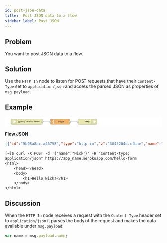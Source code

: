 ```yaml
---
id: post-json-data
title:  Post JSON data to a flow
sidebar_label: Post JSON
---
```


## Problem

You want to post JSON data to a flow.

## Solution

Use the <code class="node">HTTP In</code> node to listen for POST requests that
have their `Content-Type` set to `application/json` and access the parsed JSON as
properties of `msg.payload`.

## Example

![](../assets/http-endpoints/post-form-data-to-a-flow.png)

<b>Flow JSON</b>

```json
[{"id":"5b98a8ac.a46758","type":"http in","z":"3045204d.cfbae","name":"","url":"/hello-form","method":"post","swaggerDoc":"","x":120,"y":820,"wires":[["bba61009.4459f"]]},{"id":"bba61009.4459f","type":"template","z":"3045204d.cfbae","name":"page","field":"payload","fieldType":"msg","format":"handlebars","syntax":"mustache","template":"<html>\n    <head></head>\n    <body>\n        <h1>Hello {{ payload.name }}!</h1>\n    </body>\n</html>","x":290,"y":820,"wires":[["6ceb930a.93146c"]]},{"id":"6ceb930a.93146c","type":"http response","z":"3045204d.cfbae","name":"","x":430,"y":820,"wires":[]}]
```

```text
[~]$ curl -X POST -d '{"name":"Nick"}' -H "Content-type: application/json" https://app_name.herokuapp.com/hello-form
<html>
    <head></head>
    <body>
        <h1>Hello Nick!</h1>
    </body>
</html>
```


## Discussion

When the <code class="node">HTTP In</code> node receives a request with the `Content-Type`
header set to `application/json` it parses the body of the request and makes the data
available under `msg.payload`:

```javascript
var name = msg.payload.name;
```
